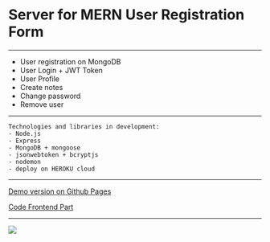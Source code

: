 # Server for MERN User Registration Form

***

* User registration on MongoDB
* User Login + JWT Token
* User Profile
* Create notes
* Change password
* Remove user

***

```
Technologies and libraries in development:
- Node.js
- Express
- MongoDB + mongoose
- jsonwebtoken + bcryptjs
- nodemon
- deploy on HEROKU cloud
```

***

[Demo version on Github Pages](https://nedug.github.io/Mern-cloud-disk-Client/)

[Code Frontend Part](https://github.com/nedug/Mern-cloud-disk-Client)

***

![](https://github.com/nedug/cv-alexander-r/blob/main/src/common/img/Form.jpg?raw=true)